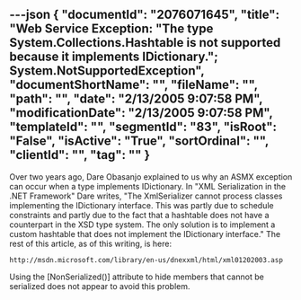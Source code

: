 ---json
{
  "documentId": "2076071645",
  "title": "Web Service Exception: &quot;The type System.Collections.Hashtable is not supported because it implements IDictionary.&quot;; System.NotSupportedException",
  "documentShortName": "",
  "fileName": "",
  "path": "",
  "date": "2/13/2005 9:07:58 PM",
  "modificationDate": "2/13/2005 9:07:58 PM",
  "templateId": "",
  "segmentId": "83",
  "isRoot": "False",
  "isActive": "True",
  "sortOrdinal": "",
  "clientId": "",
  "tag": ""
}
---

Over two years ago, Dare Obasanjo explained to us why an ASMX exception can occur when a type implements IDictionary. In &quot;XML Serialization in the .NET Framework&quot; Dare writes, &quot;The XmlSerializer cannot process classes implementing the IDictionary interface. This was partly due to schedule constraints and partly due to the fact that a hashtable does not have a counterpart in the XSD type system. The only solution is to implement a custom hashtable that does not implement the IDictionary interface.&quot; The rest of this article, as of this writing, is here:

    http://msdn.microsoft.com/library/en-us/dnexxml/html/xml01202003.asp

Using the [NonSerialized()] attribute to hide members that cannot be serialized does not appear to avoid this problem.
